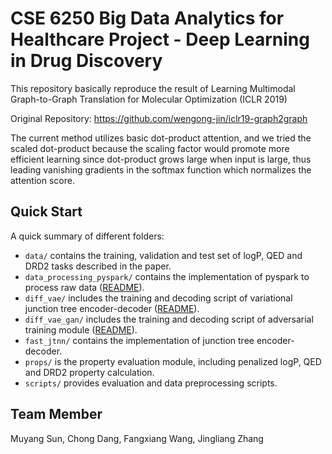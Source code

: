 # CSE 6250 Big Data Analytics for Healthcare Project - Deep Learning in Drug Discovery
This repository basically reproduce the result of Learning Multimodal Graph-to-Graph Translation for Molecular Optimization (ICLR 2019)

Original Repository: https://github.com/wengong-jin/iclr19-graph2graph

The current method utilizes basic dot-product attention, and we tried the scaled dot-product because the scaling factor would promote more efficient learning since dot-product grows large when input is large, thus leading vanishing gradients in the softmax function which normalizes the attention score.

## Quick Start

A quick summary of different folders:
* `data/` contains the training, validation and test set of logP, QED and DRD2 tasks described in the paper.
* `data_processing_pyspark/` contains the implementation of pyspark to process raw data ([README](./data_processing_pyspark)).
* `diff_vae/` includes the training and decoding script of variational junction tree encoder-decoder ([README](./diff_vae)).
* `diff_vae_gan/` includes the training and decoding script of adversarial training module ([README](./diff_vae_gan)).
* `fast_jtnn/` contains the implementation of junction tree encoder-decoder.
* `props/` is the property evaluation module, including penalized logP, QED and DRD2 property calculation.
* `scripts/` provides evaluation and data preprocessing scripts.

## Team Member
Muyang Sun, Chong Dang, Fangxiang Wang, Jingliang Zhang














